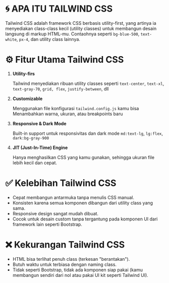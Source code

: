 # 🌀 APA ITU TAILWIND CSS
Tailwind CSS adalah framework CSS berbasis utility-first, yang artinya ia menyediakan class-class kecil (utility classes) untuk membangun desain langsung di markup HTML-mu. Contaohnya seperti ```bg-blue-500```, ```text-white```, ```px-4```, dan utility class lainnya.
# ⚙️ Fitur Utama Tailwind CSS
1. **Utility-firs**
   
     Tailwind menyediakan ribuan utility classes seperti ```text-center```, ```text-xl```, ```text-gray-70```,  ```grid, flex```, ```justify-between```, dll
2. **Customizable**

   Menggunakan file konfigurasi ```tailwind.config.js``` kamu bisa Menambahkan warna, ukuran, atau breakpoints baru
3. **Responsive & Dark Mode**

   Built-in support untuk responsivitas dan dark mode ```md:text-lg```, ```lg:flex```, ```dark:bg-gray-900```

4. **JIT (Just-In-Time) Engine**

   Hanya menghasilkan CSS yang kamu gunakan, sehingga ukuran file lebih kecil dan cepat.

# ✅ Kelebihan Tailwind CSS
- Cepat membangun antarmuka tanpa menulis CSS manual.
- Konsisten karena semua komponen dibangun dari utility class yang sama.
- Responsive design sangat mudah dibuat.
- Cocok untuk desain custom tanpa tergantung pada komponen UI dari framework lain seperti Bootstrap.

# ❌ Kekurangan Tailwind CSS
- HTML bisa terlihat penuh class (terkesan "berantakan").
- Butuh waktu untuk terbiasa dengan naming class.
- Tidak seperti Bootstrap, tidak ada komponen siap pakai (kamu membangun sendiri dari nol atau pakai UI kit seperti Tailwind UI).

